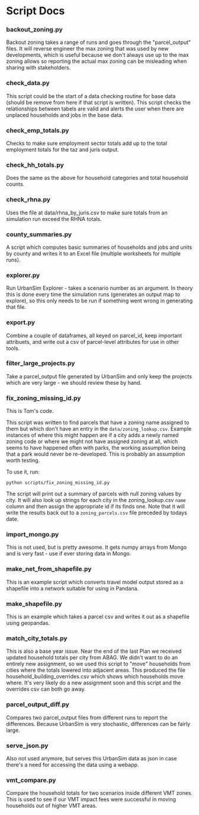 # Script Docs

### backout_zoning.py

Backout zoning takes a range of runs and goes through the "parcel_output" files.
It will reverse engineer the max zoning that was used by new developments, which
is useful because we don't always use up to the max zoning allows so reporting the
actual max zoning can be misleading when sharing with stakeholders.

### check_data.py

This script could be the start of a data checking routine for base data (should be
remove from here if that script is written).  This script checks the relationships
between tabels are valid and alerts the user when there are unplaced households and
jobs in the base data.

### check_emp_totals.py

Checks to make sure employment sector totals add up to the total employment totals
for the taz and juris output.

### check_hh_totals.py

Does the same as the above for household categories and total household counts.

### check_rhna.py

Uses the file at data/rhna_by_juris.csv to make sure totals from an simulation run
exceed the RHNA totals.

### county_summaries.py

A script which computes basic summaries of households and jobs and units by county
and writes it to an Excel file (multiple worksheets for multiple runs).

### explorer.py

Run UrbanSim Explorer - takes a scenario number as an argument.  In theory this is done
every time the simulation runs (generates an output map to explore), so this only needs
to be run if something went wrong in generating that file.

### export.py

Combine a couple of dataframes, all keyed on parcel_id, keep important attribuets, and
write out a csv of parcel-level attributes for use in other tools.

### filter_large_projects.py

Take a parcel_output file generated by UrbanSim and only keep the projects which are very
large - we should review these by hand.

### fix_zoning_missing_id.py

This is Tom's code.

This script was written to find parcels that have a zoning name assigned to them but which don't have an entry in the `data/zoning_lookup.csv`. Example instances of where this might happen are if a city adds a newly named zoning code or where we might not have assigned zoning at all, which seems to have happened often with parks, the working assumption being that a park would never be re-developed. This is probably an assumption worth testing. 

To use it, run:

`python scripts/fix_zoning_missing_id.py`

The script will print out a summary of parcels with null zoning values by city. It will also look up strings for each city in the zoning_lookup.csv `name` column and then assign the appropriate id if its finds one. Note that it will write the results back out to a `zoning_parcels.csv` file preceded by todays date. 

### import_mongo.py

This is not used, but is pretty awesome.  It gets numpy arrays from Mongo and is very fast - use
if ever storing data in Mongo.

### make_net_from_shapefile.py

This is an example script which converts travel model output stored as a shapefile into a network
suitable for using in Pandana.

### make_shapefile.py

This is an example which takes a parcel csv and writes it out as a shapefile using geopandas.

### match_city_totals.py

This is also a base year issue.  Near the end of the last Plan we received updated household
totals per city from ABAG.  We didn't want to do an entirely new assignment, so we used
this script to "move" households from cities where the totals lowered into adjacent areas.
This produced the file household_building_overrides.csv which shows which households move
where.  It's very likely do a new assignment soon and this script and the overrides csv
can both go away.

### parcel_output_diff.py

Compares two parcel_output files from different runs to report the differences.  Because
UrbanSim is very stochastic, differences can be fairly large.

### serve_json.py

Also not used anymore, but serves this UrbanSim data as json in case there's a need for accessing
the data using a webapp.

### vmt_compare.py

Compare the household totals for two scenarios inside different VMT zones.  This is used
to see if our VMT impact fees were successful in moving households out of higher VMT
areas.


